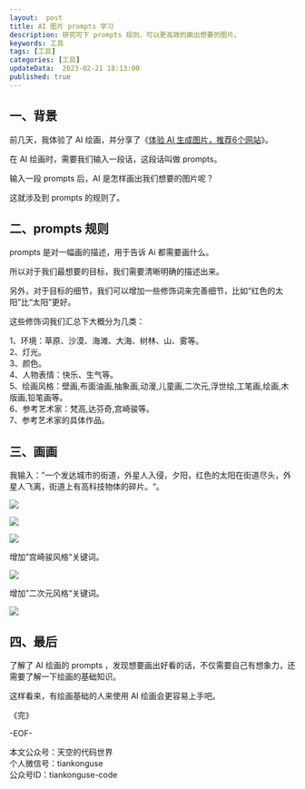 ```yaml
---   
layout:  post  
title: AI 图片 prompts 学习       
description: 研究可下 prompts 规则，可以更高效的画出想要的图片。        
keywords: 工具  
tags: [工具]    
categories: [工具]  
updateData:  2023-02-21 18:13:00  
published: true  
---  
```



## 一、背景  


前几天，我体验了 AI 绘画，并分享了《[体验 AI 生成图片，推荐6个网站](https://mp.weixin.qq.com/s/uH3dj1GoK6VQe6ixTU9ZGA)》。  


在 AI 绘画时，需要我们输入一段话，这段话叫做 prompts。  


输入一段 prompts 后，AI 是怎样画出我们想要的图片呢？  


这就涉及到 prompts 的规则了。  


## 二、prompts 规则  


prompts 是对一幅画的描述，用于告诉 Ai 都需要画什么。  


所以对于我们最想要的目标，我们需要清晰明确的描述出来。  


另外，对于目标的细节，我们可以增加一些修饰词来完善细节，比如“红色的太阳”比“太阳”更好。   


这些修饰词我们汇总下大概分为几类：  


1、环境：草原、沙漠、海滩、大海、树林、山、雾等。  
2、灯光。  
3、颜色。  
4、人物表情：快乐、生气等。  
5、绘画风格：壁画,布面油画,抽象画,动漫,儿童画,二次元,浮世绘,工笔画,绘画,木版画,铅笔画等。  
6、参考艺术家：梵高,达芬奇,宫崎骏等。  
7、参考艺术家的具体作品。  


## 三、画画  


我输入：”一个发达城市的街道，外星人入侵，夕阳，红色的太阳在街道尽头，外星人飞离，街道上有高科技物体的碎片。“。  


![](https://res2023.tiankonguse.com/images/2023/02/21/001.png)



![](https://res2023.tiankonguse.com/images/2023/02/21/002.png)



![](https://res2023.tiankonguse.com/images/2023/02/21/003.png)



增加”宫崎骏风格“关键词。  



![](https://res2023.tiankonguse.com/images/2023/02/21/004.png)


增加”二次元风格“关键词。  



![](https://res2023.tiankonguse.com/images/2023/02/21/005.png)



## 四、最后  


了解了 AI 绘画的 prompts ，发现想要画出好看的话，不仅需要自己有想象力，还需要了解一下绘画的基础知识。  


这样看来，有绘画基础的人来使用 AI 绘画会更容易上手吧。  



《完》  


-EOF-  



本文公众号：天空的代码世界  
个人微信号：tiankonguse  
公众号ID：tiankonguse-code  
  

